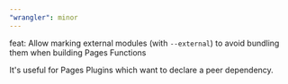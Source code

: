 ```yaml
---
"wrangler": minor
---
```


feat: Allow marking external modules (with `--external`) to avoid bundling them when building Pages Functions

It's useful for Pages Plugins which want to declare a peer dependency.
